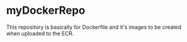 # myDockerRepo
This repository is basically for Dockerfile and it's images to be created when uploaded to the ECR.
